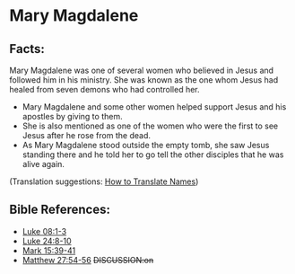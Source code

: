 # Mary Magdalene #

## Facts: ##

Mary Magdalene was one of several women who believed in Jesus and followed him in his ministry. She was known as the one whom Jesus had healed from seven demons who had controlled her.

* Mary Magdalene and some other women helped support Jesus and his apostles by giving to them.
* She is also mentioned as one of the women who were the first to see Jesus after he rose from the dead.
* As Mary Magdalene stood outside the empty tomb, she saw Jesus standing there and he told her to go tell the other disciples that he was alive again.

(Translation suggestions: [How to Translate Names](en/ta-vol1/translate/man/translate-names))



## Bible References: ##

* [Luke 08:1-3](en/tn/luk/help/08/01)
* [Luke 24:8-10](en/tn/luk/help/24/08)
* [Mark 15:39-41](en/tn/mrk/help/15/39)
* [Matthew 27:54-56](en/tn/mat/help/27/54)
~~DISCUSSION:on~~